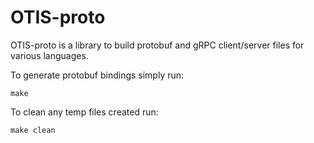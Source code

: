 # OTIS-proto
OTIS-proto is a library to build protobuf and gRPC client/server files for
various languages.

To generate protobuf bindings simply run:

`make`

To clean any temp files created run:

`make clean`
